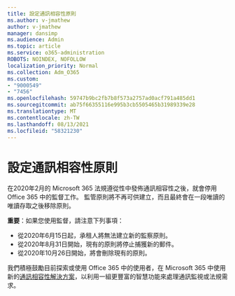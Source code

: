 ```yaml
---
title: 設定通訊相容性原則
ms.author: v-jmathew
author: v-jmathew
manager: dansimp
ms.audience: Admin
ms.topic: article
ms.service: o365-administration
ROBOTS: NOINDEX, NOFOLLOW
localization_priority: Normal
ms.collection: Adm_O365
ms.custom:
- "9000549"
- "7456"
ms.openlocfilehash: 59747b9bc2fb7b8f573a2757ad0acf791a485dd1
ms.sourcegitcommit: ab75f66355116e995b3cb5505465b31989339e28
ms.translationtype: MT
ms.contentlocale: zh-TW
ms.lasthandoff: 08/13/2021
ms.locfileid: "58321230"
---
```

# <a name="configure-communication-compliance-policies"></a>設定通訊相容性原則

在2020年2月的 Microsoft 365 法規遵從性中發佈通訊相容性之後，就會停用 Office 365 中的監督工作。 監管原則將不再可供建立，而且最終會在一段唯讀的唯讀存取之後移除原則。

**重要**：如果您使用監督，請注意下列事項：

- 從2020年6月15日起，承租人將無法建立新的監察原則。
- 從2020年8月31日開始，現有的原則將停止捕獲新的郵件。
- 從2020年10月26日開始，將會刪除現有的原則。

我們積極鼓勵目前探索或使用 Office 365 中的使用者，在 Microsoft 365 中使用新的[通訊相容性解決方案](https://go.microsoft.com/fwlink/?linkid=2128593)，以利用一組更豐富的智慧功能來處理通訊監視或法規需求。
